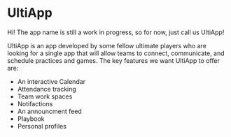 # UltiApp
Hi!
The app name is still a work in progress, so for now, just call us UltiApp!

UltiApp is an app developed by some fellow ultimate players who are looking for a single app that will allow teams to connect, communicate, and schedule practices and games. The key features we want UltiApp to offer are:
 - An interactive Calendar
 - Attendance tracking
 - Team work spaces
 - Notifactions
 - An announcment feed
 - Playbook
 - Personal profiles
 
